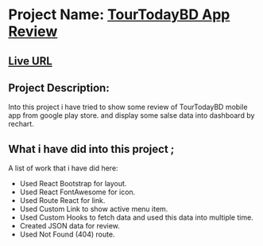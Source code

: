# Project Name:  [TourTodayBD App Review](https://play.google.com/store/apps/details?id=com.tourtoday.bd)

## [Live URL](https://tourtodaybd-review.netlify.app/)

## Project Description:
Into this project i have tried to show some review of TourTodayBD mobile app from google play store. and display some salse data into dashboard by rechart.

## What i have did into this project ;
A list of work that i have did here:
* Used React Bootstrap for layout.
* Used React FontAwesome for icon.
* Used Route React for link.
* Used Custom Link to show active menu item. 
* Used Custom Hooks to fetch data and used this data into multiple time.
* Created JSON data for review.
* Used Not Found (404) route.